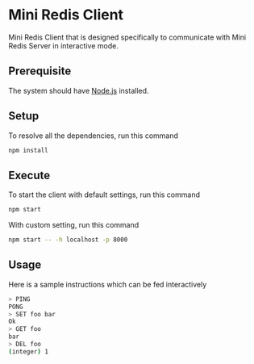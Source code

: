 # Mini Redis Client

Mini Redis Client that is designed specifically to communicate with Mini Redis Server in interactive mode.

## Prerequisite

The system should have [Node.js](https://nodejs.org/) installed.

## Setup

To resolve all the dependencies, run this command

```sh
npm install
```

## Execute

To start the client with default settings, run this command

```sh
npm start
```

With custom setting, run this command

```sh
npm start -- -h localhost -p 8000
```

## Usage

Here is a sample instructions which can be fed interactively

```sh
> PING
PONG
> SET foo bar
Ok
> GET foo
bar
> DEL foo
(integer) 1
```
